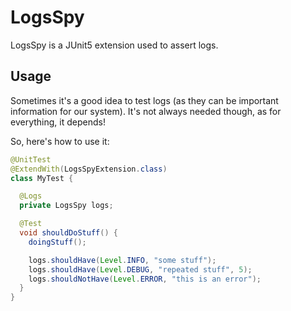 # LogsSpy

LogsSpy is a JUnit5 extension used to assert logs.

## Usage

Sometimes it's a good idea to test logs (as they can be important information for our system). It's not always needed though, as for everything, it depends!

So, here's how to use it:

```java
@UnitTest
@ExtendWith(LogsSpyExtension.class)
class MyTest {

  @Logs
  private LogsSpy logs;

  @Test
  void shouldDoStuff() {
    doingStuff();

    logs.shouldHave(Level.INFO, "some stuff");
    logs.shouldHave(Level.DEBUG, "repeated stuff", 5);
    logs.shouldNotHave(Level.ERROR, "this is an error");
  }
}

```
